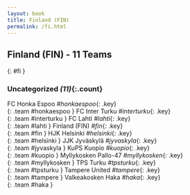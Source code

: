 ```yaml
---
layout: book
title: Finland (FIN)
permalink: /fi.html
---
```


## Finland (FIN) - 11 Teams
{: #fi }









### Uncategorized _(11)_{:.count}

FC Honka Espoo   _#honkaespoo_{: .key} <br>
{: .team #honkaespoo }
FC Inter Turku   _#interturku_{: .key} <br>
{: .team #interturku }
FC Lahti   _#lahti_{: .key} <br>
{: .team #lahti }
Finland  (FIN)  _#fin_{: .key} <br>
{: .team #fin }
HJK Helsinki   _#helsinki_{: .key} <br>
{: .team #helsinki }
JJK Jyväskylä   _#jyvaskyla_{: .key} <br>
{: .team #jyvaskyla }
KuPS Kuopio   _#kuopio_{: .key} <br>
{: .team #kuopio }
Myllykosken Pallo-47   _#myllykosken_{: .key} <br>
{: .team #myllykosken }
TPS Turku   _#tpsturku_{: .key} <br>
{: .team #tpsturku }
Tampere United   _#tampere_{: .key} <br>
{: .team #tampere }
Valkeakosken Haka   _#haka_{: .key} <br>
{: .team #haka }


 
